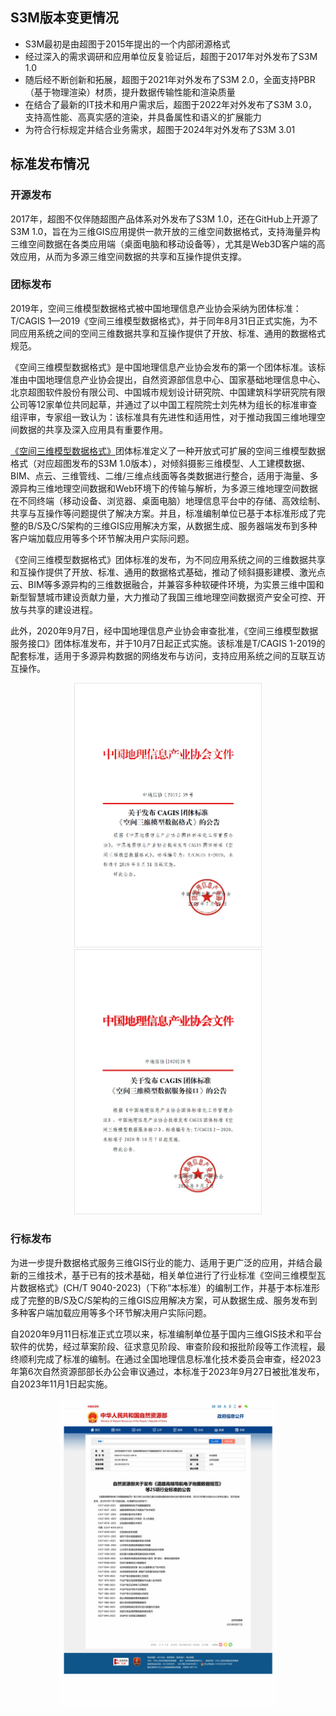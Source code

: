 ## S3M版本变更情况
- S3M最初是由超图于2015年提出的一个内部闭源格式
- 经过深入的需求调研和应用单位反复验证后，超图于2017年对外发布了S3M 1.0
- 随后经不断创新和拓展，超图于2021年对外发布了S3M 2.0，全面支持PBR（基于物理渲染）材质，提升数据传输性能和渲染质量
- 在结合了最新的IT技术和用户需求后，超图于2022年对外发布了S3M 3.0，支持高性能、高真实感的渲染，并具备属性和语义的扩展能力
- 为符合行标规定并结合业务需求，超图于2024年对外发布了S3M 3.01

## 标准发布情况
### 开源发布
2017年，超图不仅伴随超图产品体系对外发布了S3M 1.0，还在GitHub上开源了S3M 1.0，旨在为三维GIS应用提供一款开放的三维空间数据格式，支持海量异构三维空间数据在各类应用端（桌面电脑和移动设备等），尤其是Web3D客户端的高效应用，从而为多源三维空间数据的共享和互操作提供支撑。

### 团标发布
2019年，空间三维模型数据格式被中国地理信息产业协会采纳为团体标准：T/CAGIS 1—2019《空间三维模型数据格式》，并于同年8月31日正式实施，为不同应用系统之间的空间三维数据共享和互操作提供了开放、标准、通用的数据格式规范。

《空间三维模型数据格式》是中国地理信息产业协会发布的第一个团体标准。该标准由中国地理信息产业协会提出，自然资源部信息中心、国家基础地理信息中心、北京超图软件股份有限公司、中国城市规划设计研究院、中国建筑科学研究院有限公司等12家单位共同起草，并通过了以中国工程院院士刘先林为组长的标准审查组评审，专家组一致认为：该标准具有先进性和适用性，对于推动我国三维地理空间数据的共享及深入应用具有重要作用。

[《空间三维模型数据格式》](./Specification/T／CAGIS%201-2019/)团体标准定义了一种开放式可扩展的空间三维模型数据格式（对应超图发布的S3M 1.0版本），对倾斜摄影三维模型、人工建模数据、BIM、点云、三维管线、二维/三维点线面等各类数据进行整合，适用于海量、多源异构三维地理空间数据和Web环境下的传输与解析，为多源三维地理空间数据在不同终端（移动设备、浏览器、桌面电脑）地理信息平台中的存储、高效绘制、共享与互操作等问题提供了解决方案。并且，标准编制单位已基于本标准形成了完整的B/S及C/S架构的三维GIS应用解决方案，从数据生成、服务器端发布到多种客户端加载应用等多个环节解决用户实际问题。

《空间三维模型数据格式》团体标准的发布，为不同应用系统之间的三维数据共享和互操作提供了开放、标准、通用的数据格式基础，推动了倾斜摄影建模、激光点云、BIM等多源异构的三维数据融合，并兼容多种软硬件环境，为实景三维中国和新型智慧城市建设贡献力量，大力推动了我国三维地理空间数据资产安全可控、开放与共享的建设进程。

此外，2020年9月7日，经中国地理信息产业协会审查批准，《空间三维模型数据服务接口》团体标准发布，并于10月7日起正式实施。该标准是T/CAGIS 1-2019的配套标准，适用于多源异构数据的网络发布与访问，支持应用系统之间的互联互访互操作。

<center class="half">
<img src="./images/publishing1.png" width="300"/><img src="./images/publishing2.png" width="300"/>
</center>

### 行标发布

为进一步提升数据格式服务三维GIS行业的能力、适用于更广泛的应用，并结合最新的三维技术，基于已有的技术基础，相关单位进行了行业标准《空间三维模型瓦片数据格式》(CH/T 9040-2023)（下称“本标准）的编制工作，并基于本标准形成了完整的B/S及C/S架构的三维GIS应用解决方案，可从数据生成、服务发布到多种客户端加载应用等多个环节解决用户实际问题。

自2020年9月11日标准正式立项以来，标准编制单位基于国内三维GIS技术和平台软件的优势，经过草案阶段、征求意见阶段、审查阶段和报批阶段等工作流程，最终顺利完成了标准的编制。在通过全国地理信息标准化技术委员会审查，经2023年第6次自然资源部部长办公会审议通过，本标准于2023年9月27日被批准发布，自2023年11月1日起实施。

<p align="center">
<img src="./images/Announce.jpg" width="350"/>
</p>

